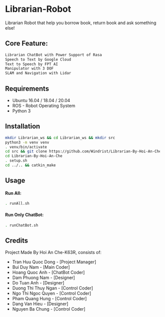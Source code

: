 Librarian-Robot
=
Librarian Robot that help you borrow book, return book and ask something else!

## Core Feature:

```bash
Librarian ChatBot with Power Support of Rasa
Speech to Text by Google Cloud
Text to Speech by FPT AI
Manipulator with 3 DOF
SLAM and Navigation with Lidar
```

## Requirements
- Ubuntu 16.04 / 18.04 / 20.04
- ROS - Robot Operating System
- Python 3

## Installation
```bash
mkdir Librarian_ws && cd Librarian_ws && mkdir src
python3 -m venv venv
. venv/bin/activate
cd src && git clone https://github.com/Windrist/Librarian-By-Hoi-An-Che
cd Librarian-By-Hoi-An-Che
. setup.sh
cd ../.. && catkin_make
```

## Usage

#### Run All:
```bash
. runAll.sh
```
#### Run Only ChatBot:
```bash
. runChatBot.sh
```

## Credits
Project Made By Hoi An Che-K63R, consists of:

- Tran Huu Quoc Dong - [Project Manager]
- Bui Duy Nam - [Main Coder]
- Hoang Quoc Anh - [ChatBot Coder]
- Dam Phuong Nam - [Designer]
- Do Tuan Anh - [Designer]
- Duong Thi Thuy Ngan - [Control Coder]
- Ngo Thi Ngoc Quyen - [Control Coder]
- Pham Quang Hung - [Control Coder]
- Dang Van Hieu - [Designer]
- Nguyen Ba Chung - [Control Coder]

